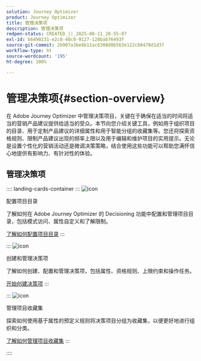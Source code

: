 ```yaml
---
solution: Journey Optimizer
product: Journey Optimizer
title: 管理决策项
description: 管理决策项
redpen-status: CREATED_||_2025-08-11_20-55-07
exl-id: b6490231-e2c8-40c0-9127-128bab76493f
source-git-commit: 2b907a3be8b11ac6308d0b563e122c88478d1d37
workflow-type: ht
source-wordcount: '195'
ht-degree: 100%

---
```


# 管理决策项{#section-overview}

在 Adobe Journey Optimizer 中管理决策项目，关键在于确保在适当的时间将适当的营销产品建议提供给适当的受众。本节向您介绍关键工具，例如用于组织项目的目录、用于定制产品建议的详细属性和用于智能分组的收藏集等。您还将探索资格规则、限制产品建议出现的频率上限以及用于编辑和维护项目的实用提示。无论是设置个性化的营销活动还是微调决策策略，结合使用这些功能可以帮助您满怀信心地提供有影响力、有针对性的体验。

## 管理决策项

:::: landing-cards-container
:::
![icon](https://cdn.experienceleague.adobe.com/icons/gear.svg)

配置项目目录

了解如何在 Adobe Journey Optimizer 的 Decisioning 功能中配置和管理项目目录，包括模式访问、属性自定义和了解限制。

[了解如何配置项目目录](../using/experience-decisioning/catalogs.md)
:::

:::
![icon](https://cdn.experienceleague.adobe.com/icons/list-check.svg)

创建和管理决策项

了解如何创建、配置和管理决策项，包括属性、资格规则、上限约束和操作任务。

[开始创建决策项](../using/experience-decisioning/items.md)
:::

:::
![icon](https://cdn.experienceleague.adobe.com/icons/puzzle-piece.svg)

管理项目收藏集

探索如何使用基于属性的预定义规则将决策项目分组为收藏集，以便更好地进行组织和分类。

[了解如何管理项目收藏集](../using/experience-decisioning/collections.md)
:::

::::
